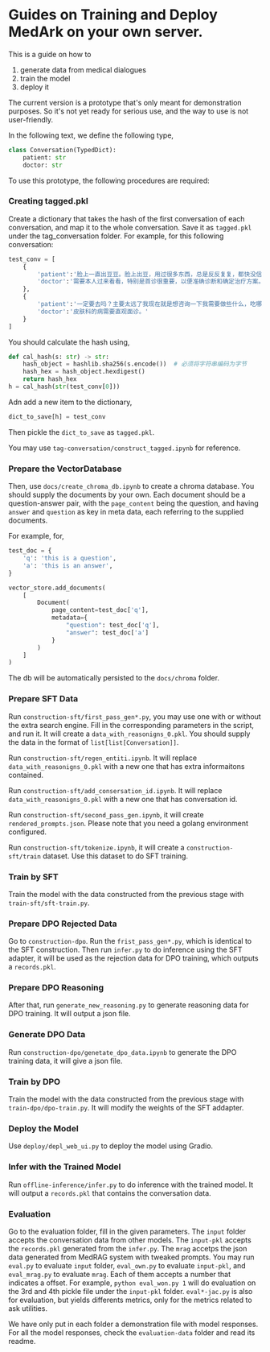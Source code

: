 # Guides on Training and Deploy MedArk on your own server.

This is a guide on how to

1. generate data from medical dialogues
2. train the model
3. deploy it

The current version is a prototype that's only meant for demonstration purposes. So it's not yet ready for serious use, and the way to use is not user-friendly.

In the following text, we define the following type,

```python
class Conversation(TypedDict):
    patient: str
    doctor: str
```

To use this prototype, the following procedures are required:

### Creating tagged.pkl

Create a dictionary that takes the hash of the first conversation of each conversation, and map it to the whole conversation. Save it as `tagged.pkl` under the tag_conversation folder. For example, for this following conversation:

```python
test_conv = [
    {
        'patient':'脸上一直出豆豆。脸上出豆，用过很多东西，总是反反复复，都快没信心了。',
        'doctor':'需要本人过来看看，特别是首诊很重要，以便准确诊断和确定治疗方案。'
    },
    {
        'patient':'一定要去吗？主要太远了我现在就是想咨询一下我需要做些什么，吃哪些药好一点，',
        'doctor':'皮肤科的病需要直观面诊。'
    }
]
```

You should calculate the hash using,

```python
def cal_hash(s: str) -> str:
    hash_object = hashlib.sha256(s.encode())  # 必须将字符串编码为字节
    hash_hex = hash_object.hexdigest() 
    return hash_hex
h = cal_hash(str(test_conv[0]))
```

Adn add a new item to the dictionary,

```python
dict_to_save[h] = test_conv
```

Then pickle the `dict_to_save` as `tagged.pkl`.

You may use `tag-conversation/construct_tagged.ipynb` for reference.

### Prepare the VectorDatabase

Then, use `docs/create_chroma_db.ipynb` to create a chroma database. You should supply the documents by your own. Each document should be a question-answer pair, with the `page_content` being the question, and having `answer` and `question` as key in meta data, each referring to the supplied documents.

For example, for,

```python
test_doc = {
    'q': 'this is a question',
    'a': 'this is an answer',
}

vector_store.add_documents(
    [
        Document(
            page_content=test_doc['q'],
            metadata={
                "question": test_doc['q'],
                "answer": test_doc['a']
            }
        )
    ]
)
```

The db will be automatically persisted to the `docs/chroma` folder.

### Prepare SFT Data

Run `construction-sft/first_pass_gen*.py`, you may use one with or without the extra search engine. Fill in the corresponding parameters in the script, and run it. It will create a `data_with_reasonigns_0.pkl`. You should supply the data in the format of `list[list[Conversation]]`. 

Run `construction-sft/regen_entiti.ipynb`. It will replace `data_with_reasonigns_0.pkl` with a new one that has extra informaitons contained.

Run `construction-sft/add_consersation_id.ipynb`. It will replace `data_with_reasonigns_0.pkl` with a new one that has conversation id.

Run `construction-sft/second_pass_gen.ipynb`, it will create `rendered_prompts.json`. Please note that you need a golang environment configured.

Run `construction-sft/tokenize.ipynb`, it will create a `construction-sft/train` dataset. Use this dataset to do SFT training.

### Train by SFT

Train the model with the data constructed from the previous stage with `train-sft/sft-train.py`.

### Prepare DPO Rejected Data

Go to `construction-dpo`. Run the `frist_pass_gen*.py`, which is identical to the SFT construction. Then run `infer.py` to do inference using the SFT adapter, it will be used as the rejection data for DPO training, which outputs a `records.pkl`.

### Prepare DPO Reasoning

After that, run `generate_new_reasoning.py` to generate reasoning data for DPO training. It will output a json file.

### Generate DPO Data

Run `construction-dpo/genetate_dpo_data.ipynb` to generate the DPO training data, it will give a json file.

### Train by DPO

Train the model with the data constructed from the previous stage with `train-dpo/dpo-train.py`. It will modify the weights of the SFT addapter.

### Deploy the Model

Use `deploy/depl_web_ui.py` to deploy the model using Gradio.

### Infer with the Trained Model

Run `offline-inference/infer.py` to do inference with the trained model. It will output a `records.pkl` that contains the conversation data.

### Evaluation

Go to the evaluation folder, fill in the given parameters. The `input` folder accepts the conversation data from other models. The `input-pkl` accepts the `records.pkl` generated from the `infer.py`. The `mrag` accetps the json data generated from MedRAG system with tweaked prompts. You may run `eval.py` to evaluate `input` folder, `eval_own.py` to evaluate `input-pkl`, and `eval_mrag.py` to evaluate `mrag`. Each of them accepts a number that indicates a offset. For example, `python eval_won.py 1` will do evaluation on the 3rd and 4th pickle file under the `input-pkl` folder. `eval*-jac.py` is also for evaluation, but yields differents metrics, only for the metrics related to ask utilities.

We have only put in each folder a demonstration file with model responses. For all the model responses, check the `evaluation-data` folder and read its readme.
